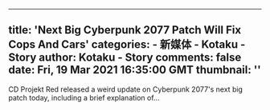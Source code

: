 
---
title: 'Next Big Cyberpunk 2077 Patch Will Fix Cops And Cars'
categories: 
    - 新媒体
    - Kotaku - Story
author: Kotaku - Story
comments: false
date: Fri, 19 Mar 2021 16:35:00 GMT
thumbnail: ''
---

<div>   
CD Projekt Red released a weird update on Cyberpunk 2077's next big patch today, including a brief explanation of…  
</div>
            